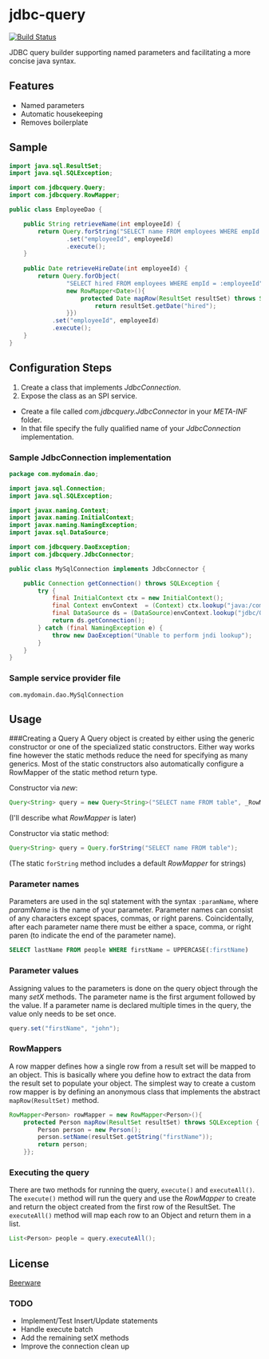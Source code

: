 jdbc-query
==========
[![Build Status](https://travis-ci.org/TroyHisted/jdbc-query.svg?branch=master)](https://travis-ci.org/TroyHisted/jdbc-query)

JDBC query builder supporting named parameters and facilitating a more concise java syntax.

## Features
* Named parameters
* Automatic housekeeping
* Removes boilerplate

## Sample

```java
import java.sql.ResultSet;
import java.sql.SQLException;

import com.jdbcquery.Query;
import com.jdbcquery.RowMapper;

public class EmployeeDao {

	public String retrieveName(int employeeId) {
		return Query.forString("SELECT name FROM employees WHERE empId = :employeeId")
				.set("employeeId", employeeId)
				.execute();
	}
	
	public Date retrieveHireDate(int employeeId) {
		return Query.forObject(
				"SELECT hired FROM employees WHERE empId = :employeeId",
				new RowMapper<Date>(){
					protected Date mapRow(ResultSet resultSet) throws SQLException {
						return resultSet.getDate("hired");
				}})
			.set("employeeId", employeeId)
			.execute();
	}
}

```

## Configuration Steps
1. Create a class that implements _JdbcConnection_.
2. Expose the class as an SPI service.
  * Create a file called _com.jdbcquery.JdbcConnector_ in your _META-INF_ folder.
  * In that file specify the fully qualified name of your _JdbcConnection_ implementation.
 
### Sample JdbcConnection implementation
```java
package com.mydomain.dao;

import java.sql.Connection;
import java.sql.SQLException;

import javax.naming.Context;
import javax.naming.InitialContext;
import javax.naming.NamingException;
import javax.sql.DataSource;

import com.jdbcquery.DaoException;
import com.jdbcquery.JdbcConnector;

public class MySqlConnection implements JdbcConnector {

	public Connection getConnection() throws SQLException {
		try {
			final InitialContext ctx = new InitialContext();
			final Context envContext  = (Context) ctx.lookup("java:/comp/env");
			final DataSource ds = (DataSource)envContext.lookup("jdbc/OutlineDB");
			return ds.getConnection();
		} catch (final NamingException e) {
			throw new DaoException("Unable to perform jndi lookup");
		}
	}
}
```

### Sample service provider file
```
com.mydomain.dao.MySqlConnection
```

## Usage
###Creating a Query
A Query object is created by either using the generic constructor or one of the specialized static constructors.
Either way works fine however the static methods reduce the need for specifying as many generics. Most of the
static constructors also automatically configure a RowMapper of the static method return type. 

Constructor via _new_:
```java
Query<String> query = new Query<String>("SELECT name FROM table", _RowMapper_);
```
(I'll describe what _RowMapper_ is later)

Constructor via static method:
```java
Query<String> query = Query.forString("SELECT name FROM table");
```
(The static `forString` method includes a default _RowMapper_ for strings)

### Parameter names
Parameters are used in the sql statement with the syntax `:paramName`, where _paramName_ is the name of your parameter.
Parameter names can consist of any characters except spaces, commas, or right parens. Coincidentally, after each parameter name there
must be either a space, comma, or right paren (to indicate the end of the parameter name).

```sql
SELECT lastName FROM people WHERE firstName = UPPERCASE(:firstName)
```  

### Parameter values
Assigning values to the parameters is done on the query object through the many _setX_ methods. The parameter name
is the first argument followed by the value. If a parameter name is declared multiple times in the query, the value
only needs to be set once. 

```java
query.set("firstName", "john");
```

### RowMappers
A row mapper defines how a single row from a result set will be mapped to an object. This is basically where you
define how to extract the data from the result set to populate your object. The simplest way to create a custom 
row mapper is by defining an anonymous class that implements the abstract `mapRow(ResultSet)` method.
```java
RowMapper<Person> rowMapper = new RowMapper<Person>(){
	protected Person mapRow(ResultSet resultSet) throws SQLException {
		Person person = new Person();
		person.setName(resultSet.getString("firstName"));
		return person;
	}};
```
### Executing the query
There are two methods for running the query, `execute()` and `executeAll()`. The `execute()` method will
run the query and use the _RowMapper_ to create and return the object created from the first row of the ResultSet. 
The `executeAll()` method will map each row to an Object and return them in a list.

```java
List<Person> people = query.executeAll();
```

## License
[Beerware](http://en.wikipedia.org/wiki/Beerware)

### TODO
* Implement/Test Insert/Update statements
* Handle execute batch
* Add the remaining setX methods
* Improve the connection clean up